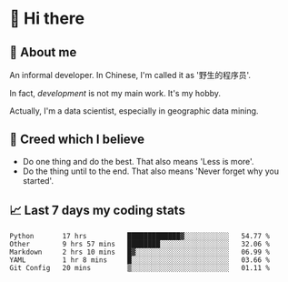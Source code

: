 # 👋 Hi there

## :speech_balloon: About me

An informal developer. In Chinese, I'm called it as '野生的程序员'.

In fact, _development_ is not my main work. It's my hobby.

Actually, I'm a data scientist, especially in geographic data mining.

## :see_no_evil: Creed which I believe

- Do one thing and do the best. That also means 'Less is more'.
- Do the thing until to the end. That also means 'Never forget why you started'.

## :chart_with_upwards_trend: Last 7 days my coding stats

<!--START_SECTION:waka-->
```text
Python       17 hrs          █████████████▓░░░░░░░░░░░   54.77 % 
Other        9 hrs 57 mins   ████████░░░░░░░░░░░░░░░░░   32.06 % 
Markdown     2 hrs 10 mins   █▓░░░░░░░░░░░░░░░░░░░░░░░   06.99 % 
YAML         1 hr 8 mins     █░░░░░░░░░░░░░░░░░░░░░░░░   03.66 % 
Git Config   20 mins         ▒░░░░░░░░░░░░░░░░░░░░░░░░   01.11 % 
```
<!--END_SECTION:waka-->

